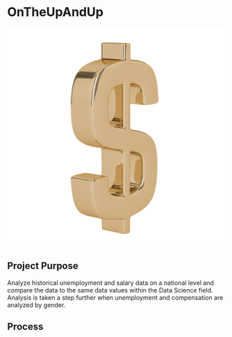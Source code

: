 # OnTheUpAndUp

![App Running](Screenshots/money.gif "App Running")

## Project Purpose
Analyze historical unemployment and salary data on a national level and compare the data to the same data values within the Data Science field.  Analysis is taken a step further when unemployment and compensation are analyzed by gender.

## Process
